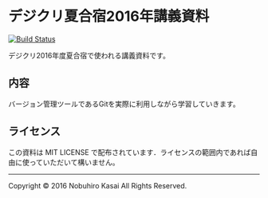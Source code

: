 # デジクリ夏合宿2016年講義資料

[![Build Status](https://travis-ci.org/SIT-DigiCre/SummerCampProgrammingGitLectureMaterial2016.svg?branch=master)](https://travis-ci.org/SIT-DigiCre/SummerCampProgrammingGitLectureMaterial2016)

デジクリ2016年度夏合宿で使われる講義資料です。

## 内容

バージョン管理ツールであるGitを実際に利用しながら学習していきます。

## ライセンス

この資料は MIT LICENSE で配布されています．ライセンスの範囲内であれば自由に使っていただいて構いません。

---
Copyright &copy; 2016 Nobuhiro Kasai All Rights Reserved.
